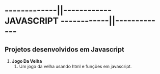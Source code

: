 # -------------||------------ **JAVASCRIPT** ------------||-------------
   ##                         Projetos desenvolvidos em **Javascript**

1. **Jogo Da Velha**
   1. Um jogo da velha usando html e funções em javascript.
   
